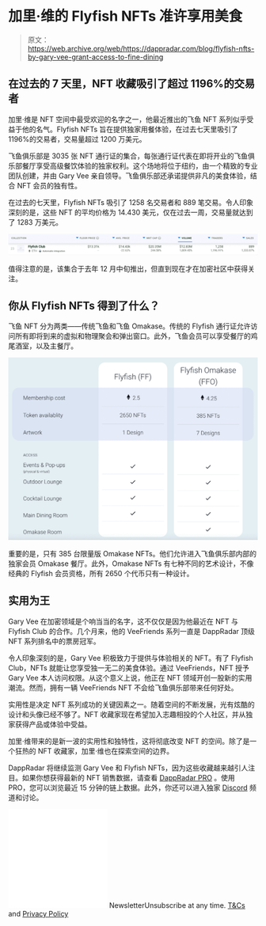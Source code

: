 # 加里·维的 Flyfish NFTs 准许享用美食

> 原文：<https://web.archive.org/web/https://dappradar.com/blog/flyfish-nfts-by-gary-vee-grant-access-to-fine-dining>

## 在过去的 7 天里，NFT 收藏吸引了超过 1196%的交易者

加里·维是 NFT 空间中最受欢迎的名字之一，他最近推出的飞鱼 NFT 系列似乎受益于他的名气。Flyfish NFTs 旨在提供独家用餐体验，在过去七天里吸引了 1196%的交易者，交易量超过 1200 万美元。

飞鱼俱乐部是 3035 张 NFT 通行证的集合，每张通行证代表在即将开业的飞鱼俱乐部餐厅享受高级餐饮体验的独家权利。这个场地将位于纽约，由一个精致的专业团队创建，并由 Gary Vee 亲自领导。飞鱼俱乐部还承诺提供非凡的美食体验，结合 NFT 会员的独有性。

在过去的七天里，Flyfish NFTs 吸引了 1258 名交易者和 889 笔交易。令人印象深刻的是，这些 NFT 的平均价格为 14.430 美元，仅在过去一周，交易量就达到了 1283 万美元。

![](img/f809c190497a035f8a0b2e719bd574cd.png)

值得注意的是，该集合于去年 12 月中旬推出，但直到现在才在加密社区中获得关注。

## 你从 Flyfish NFTs 得到了什么？

飞鱼 NFT 分为两类——传统飞鱼和飞鱼 Omakase。传统的 Flyfish 通行证允许访问所有即将到来的虚拟和物理聚会和弹出窗口。此外，飞鱼会员可以享受餐厅的鸡尾酒室，以及主餐厅。

![](img/fadffbb9bc764236329a8cc66d0f66ca.png)

重要的是，只有 385 台限量版 Omakase NFTs。他们允许进入飞鱼俱乐部内部的独家会员 Omakase 餐厅。此外，Omakase NFTs 有七种不同的艺术设计，不像经典的 Flyfish 会员资格，所有 2650 个代币只有一种设计。

## 实用为王

Gary Vee 在加密领域是个响当当的名字，这不仅仅是因为他最近在 NFT 与 Flyfish Club 的合作。几个月来，他的 VeeFriends 系列一直是 DappRadar 顶级 NFT 系列排名中的票房冠军。

令人印象深刻的是，Gary Vee 积极致力于提供与体验相关的 NFT。有了 Flyfish Club，NFTs 就能让您享受独一无二的美食体验。通过 VeeFriends，NFT 授予 Gary Vee 本人访问权限。从这个意义上说，他正在 NFT 领域开创一股新的实用潮流。然而，拥有一辆 VeeFriends NFT 不会给飞鱼俱乐部带来任何好处。

实用性是决定 NFT 系列成功的关键因素之一。随着空间的不断发展，光有炫酷的设计和头像已经不够了。NFT 收藏家现在希望加入志趣相投的个人社区，并从独家获得产品或体验中受益。

加里·维带来的是新一波的实用性和独特性，这将彻底改变 NFT 的空间。除了是一个狂热的 NFT 收藏家，加里·维也在探索空间的边界。

DappRadar 将继续监测 Gary Vee 和 Flyfish NFTs，因为这些收藏越来越引人注目。如果你想获得最新的 NFT 销售数据，请查看 [DappRadar PRO](https://web.archive.org/web/20221206113759/https://dappradar.com/token/pro) 。使用 PRO，您可以浏览最近 15 分钟的链上数据。此外，你还可以进入独家 [Discord](https://web.archive.org/web/20221206113759/https://discord.gg/4ybbssrHkm) 频道和讨论。

![](img/6d5a4a2d609c56e1a5771717e54ba759.png) NewsletterUnsubscribe at any time. [T&Cs](https://web.archive.org/web/20221206113759/https://dappradar.com/terms) and [Privacy Policy](https://web.archive.org/web/20221206113759/https://dappradar.com/privacy-policy)